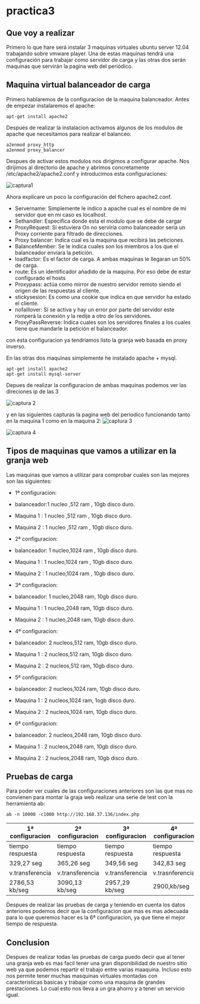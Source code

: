 practica3 
==========================================================================================================================

Que voy a realizar
--------------------------------------------------------------------------------------------------------------------------
Primero lo que hare será instalar 3 maquinas virtuales ubuntu server 12.04 trabajando sobre vmware player. Una de estas maquinas tendrá una configuración para trabajar como servidor de carga y las otras dos serán maquinas que servirán la pagina web del periódico.


Maquina virtual balanceador de carga
--------------------------------------------------------------------------------------------------------------------------
Primero hablaremos de la configuracion de la maquina balanceador.
Antes de empezar instalaremos el apache:
```
apt-get install apache2
```
Despues de realizar la instalacion activamos algunos de los modulos de apache que necesitamos para realizar el balanceo:

```
a2enmod proxy_http
a2enmod proxy_balancer

```
Despues de activar estos modulos nos dirigimos a configurar apache. Nos dirijimos al directorio de apache y abrimos concretamente /etc/apache2/apache2.conf y introducimos esta configuraciones:

![captura1](https://dl.dropbox.com/s/5ad3ik0k9ixpzvi/1.png)

Ahora explicare un poco la configuración del fichero apache2.conf.
-  Servername: Simplemente le indico a apache cual es el nombre de mi servidor que en mi caso es localhost.
-  Sethandler: Especifica donde esta el modulo que se debe de cargar
-  ProxyRequest: Si estuviera On no serviría como balanceador seria un Proxy corriente para filtrado de direcciones.
-  Proxy balancer: Indica cual es la maquina que recibirá las peticiones.
-  BalanceMember: Se le indica cuales son los miembros a los que el balanceador enviara la petición.
-  loadfactor: Es el factor de carga. A ambas maquinas le llegaran un 50% de carga.
-  route: Es un identificador añadido de la maquina. Por eso debe de estar configurado el hosts
-  Proxypass: actúa como mirror de nuestro servidor remoto siendo el origen de las respuestas al cliente.
-  stickysesion: Es como una cookie que indica en que servidor ha estado el cliente.
-  nofaillover: Si se activa y hay un error por parte del servidor este romperá la conexión y la redije a otro de los servidores.
-  ProxyPassReverse: Indica cuales son los servidores finales a los cuales tiene que mandarle la petición el balanceador.

con esta configuracion ya tendriamos listo la granja web basada en proxy inverso.

En las otras dos maquinas simplemente he instalado apache + mysql.

```
apt-get install apache2
apt-get install mysql-server
```

Depues de realizar la configuracion de ambas maquinas podemos ver las direciones ip de las 3

![captura 2](https://dl.dropbox.com/s/xulymv0aherrst7/4.png)

y en las siguientes capturas la pagina web del periodico funcionando tanto en la maquina 1 como en la maquina 2:
![captura 3](https://dl.dropbox.com/s/gltucpicg09t08c/3.png)

![captura 4](https://dl.dropbox.com/s/ii23t60zai2m26p/2.png)

Tipos de maquinas que vamos a utilizar en la granja web
------------------------------------------------------------------------------------------------------------------------
Las maquinas que vamos a utilizar para comprobar cuales son las mejores son las siguientes:

- 1ª configuracion:
- balanceador:1 nucleo ,512 ram , 10gb disco duro.
- Maquina 1 : 1 nucleo ,512 ram , 10gb disco duro.
- Maquina 2 : 1 nucleo ,512 ram , 10gb disco duro.

- 2ª configuracion:
- balanceador: 1 nucleo,1024 ram , 10gb disco duro.
- Maquina 1 :  1 nucleo,1024 ram , 10gb disco duro.
- Maquina 2 :  1 nucleo,1024 ram , 10gb disco duro.

- 3ª configuracion:
- balanceador: 1 nucleo,2048 ram, 10gb disco duro.
- Maquina 1  : 1 nucleo,2048 ram, 10gb disco duro.
- Maquina 2  : 1 nucleo,2048 ram, 10gb disco duro.

- 4ª configuracion:
- balanceador: 2 nucleos,512 ram, 10gb disco duro.
- Maquina 1  : 2 nucleos,512 ram, 10gb disco duro.
- Maquina 2  : 2 nucleos,512 ram, 10gb disco duro.

- 5ª configuracion:
- balanceador: 2 nucleos,1024 ram, 10gb disco duro.
- Maquina 1  : 2 nucleos,1024 ram, 1ogb disco duro.
- Maquina 2  : 2 nucleos,1024 ram, 10gb disco duro.

- 6ª configuracion:
- balanceador: 2 nucleos,2048 ram, 10gb disco duro.
- Maquina 1  : 2 nucleos,2048 ram, 10gb disco duro.
- Maquina 2  : 2 nucleos,2048 ram, 10gb disco duro.


Pruebas de carga
------------------------------------------------------------------------------------------------------------------------

Para poder ver cuales de las configuraciones anteriores son las que mas no convienen para montar la graja web realizar una serie de test con la herramienta ab:
```
ab -n 10000 -c1000 http://192.168.37.136/index.php
```
|1ª configuracion|2ª configuracion|3ª configuracion|4ª configuracion|5ª configuracion|6ª configuracion|
|----------------|----------------|----------------|----------------|----------------|----------------|
|tiempo respuesta|tiempo respuesta|tiempo respuesta|tiempo respuesta|tiempo respuesta|tiempo respuesta|
|329,27 seg      |365,26 seg      |349,56 seg      |342,83 seg      |377,86 seg      |341,44 seg      |
|v.transferencia |v.transferencia |v.transferencia |v.trasnferencia |v.transferencia |v.transferencia |
|2786,53 kb/seg  |3090,13 kb/seg  |2957,29 kb/seg  |2900,kb/seg     |3196,67 kb/seg  |2888,61 kb/seg  |


Despues de realizar las pruebas de carga y teniendo en cuenta los datos anteriores podemos decir que la configuracion que mas es mas adecuada para lo que queremos hacer es la 6ª configuracion, ya que tiene el mejor tiempo de respuesta.

Conclusion
------------------------------
Despues de realizar todas las pruebas de carga puedo decir que al tener una granja web es mas facil tener una gran disponibilidad de nuestro sitio web ya que podemos repartir el trabajo entre varias maaquina. Incluso esto nos permite tener muchas masquinas virtuales montadas con caracteristicas basicas y trabajar como una maquina de grandes prestaciones. Lo cual esto nos lleva a un gra ahorro y a tener un servicio igual.

